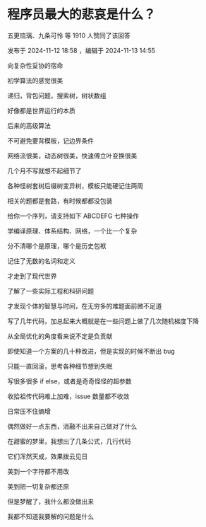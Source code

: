 # 程序员最大的悲哀是什么？

五更琉璃、九条可怜 等 1910 人赞同了该回答

发布于 2024-11-12 18:58 ，编辑于 2024-11-13 14:55

向复杂性妥协的宿命

初学算法的感觉很美

递归，背包问题，搜索树，树状数组

好像都是世界运行的本质

后来的高级算法

不可避免要背模板，记边界条件

网络流很美，动态树很美，快速傅立叶变换很美

几个月不写就想不起细节了

各种怪树套树后缀树变异树，模板只能硬记住两周

相关的题都是套路，有时候都都没包装

给你一个序列，请支持如下 ABCDEFG 七种操作

学编译原理、体系结构、网络，一个比一个复杂

分不清哪个是原理，哪个是历史包袱

记住了无数的名词和定义

才走到了现代世界

了解了一些实际工程和科研问题

才发现个体的智慧与时间，在无穷多的难题面前微不足道

写了几年代码，加总起来大概就是在一些问题上做了几次随机梯度下降

从全局优化的角度看来说不定是负贡献

即使知道一个方案的几十种改进，但是实现的时候不断出 bug

只能一直回滚，思考各种细节想到失眠

写很多很多 if else，或者是奇奇怪怪的超参数

收拾祖传代码难上加难，issue 数量都不收敛

日常压不住熵增

偶然做好一点东西，消融不出来自己做对了什么

在甜蜜的梦里，我想出了几条公式，几行代码

它们浑然天成，效果拨云见日

美到一个字符都不用改

美到把一切复杂都还原

但是梦醒了，我什么都没做出来

我都不知道我要解的问题是什么
